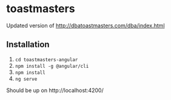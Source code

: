 # toastmasters
Updated version of http://dbatoastmasters.com/dba/index.html

## Installation
1. `cd toastmasters-angular`
2. `npm install -g @angular/cli`
3. `npm install`
4. `ng serve`

Should be up on http://localhost:4200/


